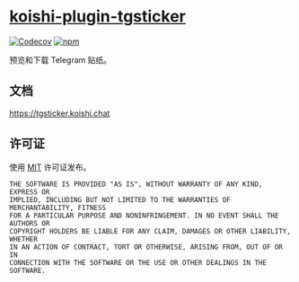 # [koishi-plugin-tgsticker](https://tgsticker.koishi.chat)

[![Codecov](https://img.shields.io/codecov/c/tgsticker/koishijs/koishi-plugin-tgsticker?style=flat-square)](https://codecov.io/gh/koishijs/koishi-plugin-tgsticker)
[![npm](https://img.shields.io/npm/v/koishi-plugin-tgsticker?style=flat-square)](https://www.npmjs.com/package/koishi-plugin-tgsticker)

预览和下载 Telegram 贴纸。

## 文档

<https://tgsticker.koishi.chat>

## 许可证

使用 [MIT](./LICENSE) 许可证发布。

```
THE SOFTWARE IS PROVIDED "AS IS", WITHOUT WARRANTY OF ANY KIND, EXPRESS OR
IMPLIED, INCLUDING BUT NOT LIMITED TO THE WARRANTIES OF MERCHANTABILITY, FITNESS
FOR A PARTICULAR PURPOSE AND NONINFRINGEMENT. IN NO EVENT SHALL THE AUTHORS OR
COPYRIGHT HOLDERS BE LIABLE FOR ANY CLAIM, DAMAGES OR OTHER LIABILITY, WHETHER
IN AN ACTION OF CONTRACT, TORT OR OTHERWISE, ARISING FROM, OUT OF OR IN
CONNECTION WITH THE SOFTWARE OR THE USE OR OTHER DEALINGS IN THE SOFTWARE.
```
